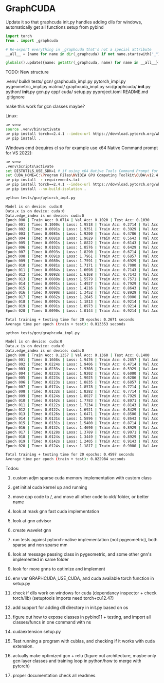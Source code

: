 # GraphCUDA

Update it so that graphcuda init.py handles adding dlls for windows, automatically get all functions setup from pybind

```python
import torch
from . import _graphcuda

# Re-export everything in _graphcuda that's not a special attribute
__all__ = [name for name in dir(_graphcuda) if not name.startswith("_")]

globals().update({name: getattr(_graphcuda, name) for name in __all__})
```

TODO: New structure

.venv/
build/
tests/
    gcn/
        graphcuda_impl.py
        pytorch_impl.py
        pygeometric_impl.py
    matmul/
        graphcuda_impl.py
src/graphcuda/
    __init__.py
    python/
        __init__.py
        gcn.py
    cpp/
    cuda/
setup.py
pyproject.toml
README.md
.gitignore


make this work for gcn classes maybe?

Linux:
```bash
uv venv
source .venv/bin/activate
uv pip install torch==2.4.1 --index-url https://download.pytorch.org/whl/cu124
uv pip install .
```

Windows cmd (requires cl so for example use x64 Native Command prompt for VS 2022):
```bash
uv venv
.venv\Scripts\activate
set DISTUTILS_USE_SDK=1 # if using x64 Native Tools Command Prompt for VS 2022
set CUDA_HOME=C:\Program Files\NVIDIA GPU Computing Toolkit\CUDA\v12.4 # if using cuda 12.4
uv pip install -r requirements.txt
uv pip install torch==2.4.1 --index-url https://download.pytorch.org/whl/cu124
uv pip install --no-build-isolation .
```

```bash
python tests/gcn/pytorch_impl.py
```

```bash
Model is on device: cuda:0
Data.x is on device: cuda:0
Data.edge_index is on device: cuda:0
Epoch 000 | Train Acc: 0.0714 | Val Acc: 0.1020 | Test Acc: 0.1030
Epoch 001 | Time: 0.1000s | Loss: 1.9518 | Train Acc: 0.2714 | Val Acc: 0.2300 | Test Acc: 0.2340
Epoch 002 | Time: 0.0091s | Loss: 1.9351 | Train Acc: 0.3929 | Val Acc: 0.2960 | Test Acc: 0.3220
Epoch 003 | Time: 0.0085s | Loss: 1.9200 | Train Acc: 0.4786 | Val Acc: 0.3640 | Test Acc: 0.3940
Epoch 004 | Time: 0.0081s | Loss: 1.9029 | Train Acc: 0.5643 | Val Acc: 0.4260 | Test Acc: 0.4490
Epoch 005 | Time: 0.0091s | Loss: 1.8822 | Train Acc: 0.6143 | Val Acc: 0.4780 | Test Acc: 0.4840
Epoch 006 | Time: 0.0102s | Loss: 1.8576 | Train Acc: 0.6429 | Val Acc: 0.4920 | Test Acc: 0.5130
Epoch 007 | Time: 0.0093s | Loss: 1.8290 | Train Acc: 0.6714 | Val Acc: 0.5080 | Test Acc: 0.5450
Epoch 008 | Time: 0.0091s | Loss: 1.7961 | Train Acc: 0.6857 | Val Acc: 0.5380 | Test Acc: 0.5670
Epoch 009 | Time: 0.0080s | Loss: 1.7591 | Train Acc: 0.6929 | Val Acc: 0.5740 | Test Acc: 0.5860
Epoch 010 | Time: 0.0081s | Loss: 1.7171 | Train Acc: 0.7000 | Val Acc: 0.5900 | Test Acc: 0.6060
Epoch 011 | Time: 0.0084s | Loss: 1.6698 | Train Acc: 0.7143 | Val Acc: 0.6040 | Test Acc: 0.6220
Epoch 012 | Time: 0.0092s | Loss: 1.6168 | Train Acc: 0.7143 | Val Acc: 0.6140 | Test Acc: 0.6320
Epoch 013 | Time: 0.0080s | Loss: 1.5579 | Train Acc: 0.7571 | Val Acc: 0.6280 | Test Acc: 0.6610
Epoch 014 | Time: 0.0091s | Loss: 1.4927 | Train Acc: 0.7929 | Val Acc: 0.6640 | Test Acc: 0.6870
Epoch 015 | Time: 0.0082s | Loss: 1.4216 | Train Acc: 0.8643 | Val Acc: 0.7020 | Test Acc: 0.7190
Epoch 016 | Time: 0.0090s | Loss: 1.3452 | Train Acc: 0.8929 | Val Acc: 0.7160 | Test Acc: 0.7530
Epoch 017 | Time: 0.0082s | Loss: 1.2645 | Train Acc: 0.9000 | Val Acc: 0.7280 | Test Acc: 0.7710
Epoch 018 | Time: 0.0092s | Loss: 1.1813 | Train Acc: 0.9214 | Val Acc: 0.7420 | Test Acc: 0.7740
Epoch 019 | Time: 0.0091s | Loss: 1.0973 | Train Acc: 0.9214 | Val Acc: 0.7480 | Test Acc: 0.7850
Epoch 020 | Time: 0.0090s | Loss: 1.0144 | Train Acc: 0.9214 | Val Acc: 0.7480 | Test Acc: 0.7920

Total training + testing time for 20 epochs: 0.2671 seconds
Average time per epoch (train + test): 0.013353 seconds
```

```bash
python tests/gcn/graphcuda_impl.py
```

```bash
Model is on device: cuda:0
Data.x is on device: cuda:0
Data.edge_index is on device: cuda:0
Epoch 000 | Train Acc: 0.1357 | Val Acc: 0.1360 | Test Acc: 0.1400
Epoch 001 | Time: 0.1608s | Loss: 1.9476 | Train Acc: 0.2857 | Val Acc: 0.2020 | Test Acc: 0.2340
Epoch 002 | Time: 0.0224s | Loss: 1.9406 | Train Acc: 0.4714 | Val Acc: 0.3020 | Test Acc: 0.3440
Epoch 003 | Time: 0.0233s | Loss: 1.9308 | Train Acc: 0.5929 | Val Acc: 0.4040 | Test Acc: 0.4510
Epoch 004 | Time: 0.0233s | Loss: 1.9202 | Train Acc: 0.6000 | Val Acc: 0.4720 | Test Acc: 0.4540
Epoch 005 | Time: 0.0223s | Loss: 1.9025 | Train Acc: 0.6286 | Val Acc: 0.4860 | Test Acc: 0.4740
Epoch 006 | Time: 0.0223s | Loss: 1.8835 | Train Acc: 0.6857 | Val Acc: 0.5420 | Test Acc: 0.5220
Epoch 007 | Time: 0.0174s | Loss: 1.8578 | Train Acc: 0.7714 | Val Acc: 0.5840 | Test Acc: 0.5770
Epoch 008 | Time: 0.0132s | Loss: 1.8282 | Train Acc: 0.7714 | Val Acc: 0.5820 | Test Acc: 0.5840
Epoch 009 | Time: 0.0124s | Loss: 1.8027 | Train Acc: 0.7929 | Val Acc: 0.6100 | Test Acc: 0.6090
Epoch 010 | Time: 0.0142s | Loss: 1.7783 | Train Acc: 0.8071 | Val Acc: 0.6120 | Test Acc: 0.6190
Epoch 011 | Time: 0.0122s | Loss: 1.7234 | Train Acc: 0.8143 | Val Acc: 0.6220 | Test Acc: 0.6230
Epoch 012 | Time: 0.0122s | Loss: 1.6921 | Train Acc: 0.8429 | Val Acc: 0.6480 | Test Acc: 0.6510
Epoch 013 | Time: 0.0126s | Loss: 1.6471 | Train Acc: 0.8500 | Val Acc: 0.6460 | Test Acc: 0.6450
Epoch 014 | Time: 0.0131s | Loss: 1.5896 | Train Acc: 0.8643 | Val Acc: 0.6820 | Test Acc: 0.6620
Epoch 015 | Time: 0.0131s | Loss: 1.5400 | Train Acc: 0.8714 | Val Acc: 0.6740 | Test Acc: 0.6710
Epoch 016 | Time: 0.0132s | Loss: 1.4690 | Train Acc: 0.8929 | Val Acc: 0.6860 | Test Acc: 0.6800
Epoch 017 | Time: 0.0128s | Loss: 1.3789 | Train Acc: 0.9071 | Val Acc: 0.7020 | Test Acc: 0.7080
Epoch 018 | Time: 0.0124s | Loss: 1.3449 | Train Acc: 0.8929 | Val Acc: 0.7060 | Test Acc: 0.7190
Epoch 019 | Time: 0.0142s | Loss: 1.2405 | Train Acc: 0.9143 | Val Acc: 0.7160 | Test Acc: 0.7360
Epoch 020 | Time: 0.0124s | Loss: 1.1817 | Train Acc: 0.9000 | Val Acc: 0.7200 | Test Acc: 0.7420

Total training + testing time for 20 epochs: 0.4597 seconds
Average time per epoch (train + test): 0.022984 seconds
```


Todos:

1. custom adjm sparse cuda memory implementation with custom class

1. get initial cuda kernel up and running
2. move cpp code to /, and move all other code to old/ folder, or better name
3. look at maxk gnn fast cuda implementation
4. look at gnn advisor
5. create wavelet gnn
6. run tests against pytorch-native implementation (not pygeometric), both sparse and non sparse mm
7. look at message passing class in pygeometric, and some other gnn's implemented in same folder
8. look for more gnns to optimize and implement
9. env var GRAPHCUDA_USE_CUDA, and cuda available torch function in setup.py


1. check if dlls work on windows for cuda (dependancy inspector + check torch/lib) (setuptools imports need torch+cu12.4?)
2. add support for adding dll directory in init.py based on os
3. figure out how to expose classes in pybind11 + testing, and import all classes/funcs in one command with ns
4. cudaextension setup.py
5. Test running a program with cublas, and checking if it works with cuda extension.
6. actually make optimized gcn + relu (figure out architecture, maybe only gcn layer classes and training loop in python/how to merge with pytorch)
7. proper documentation check all readmes

